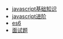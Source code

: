 + [javascript基础知识](./基础知识.md)
+ [javascript进阶](./javascript_higher.md)
+ [es6](./ECMASCRIPT6.md)
+ [面试题](./question.md)
